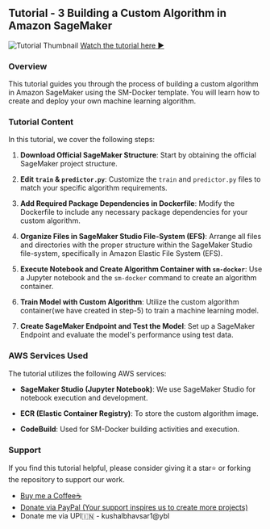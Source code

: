 ## Tutorial - 3 Building a Custom Algorithm in Amazon SageMaker

![Tutorial Thumbnail](https://github.com/Spidy20/Sagemaker-Tutorials/blob/master/Tutorial%20-%203%20Sagemaker%20Build%20Custom%20Algorithm/yt_thumb.jpg)
[Watch the tutorial here ►](https://youtu.be/_OjFubgXcWQ)

### Overview

This tutorial guides you through the process of building a custom algorithm in Amazon SageMaker using the SM-Docker template. You will learn how to create and deploy your own machine learning algorithm.

### Tutorial Content

In this tutorial, we cover the following steps:

1. **Download Official SageMaker Structure**: Start by obtaining the official SageMaker project structure.

2. **Edit `train` & `predictor.py`**: Customize the `train` and `predictor.py` files to match your specific algorithm requirements.

3. **Add Required Package Dependencies in Dockerfile**: Modify the Dockerfile to include any necessary package dependencies for your custom algorithm.

4. **Organize Files in SageMaker Studio File-System (EFS)**: Arrange all files and directories with the proper structure within the SageMaker Studio file-system, specifically in Amazon Elastic File System (EFS).

5. **Execute Notebook and Create Algorithm Container with `sm-docker`**: Use a Jupyter notebook and the `sm-docker` command to create an algorithm container.

6. **Train Model with Custom Algorithm**: Utilize the custom algorithm container(we have created in step-5) to train a machine learning model.

7. **Create SageMaker Endpoint and Test the Model**: Set up a SageMaker Endpoint and evaluate the model's performance using test data.

### AWS Services Used

The tutorial utilizes the following AWS services:

- **SageMaker Studio (Jupyter Notebook)**: We use SageMaker Studio for notebook execution and development.

- **ECR (Elastic Container Registry)**: To store the custom algorithm image.

- **CodeBuild**: Used for SM-Docker building activities and execution.

### Support

If you find this tutorial helpful, please consider giving it a star⭐ or forking the repository to support our work.

- [Buy me a Coffee☕](https://www.buymeacoffee.com/spidy20)
- [Donate via PayPal (Your support inspires us to create more projects)](https://www.paypal.me/spidy1820)
- Donate me via UPI🇮🇳  - kushalbhavsar1@ybl
